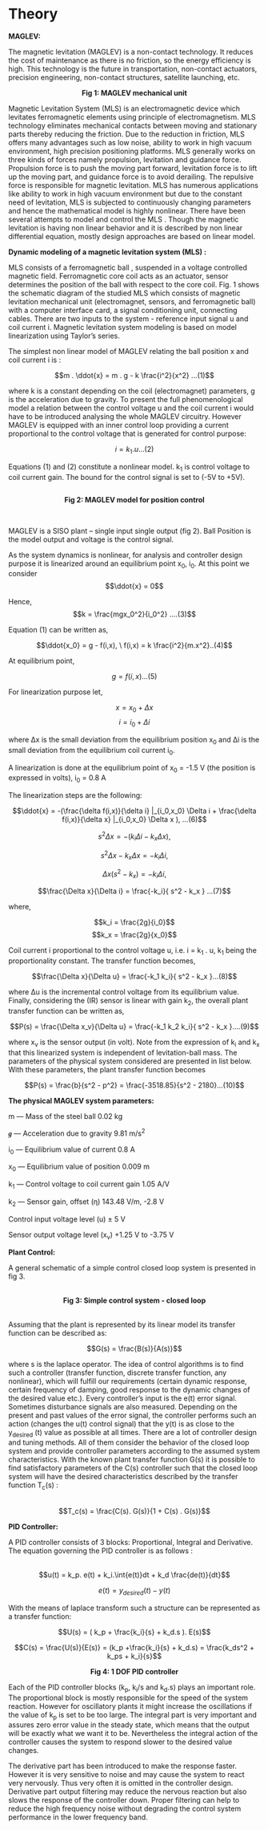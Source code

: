# Theory

 **MAGLEV:**
								 
The magnetic levitation (MAGLEV) is a non-contact technology. It reduces the cost of maintenance as there is no friction, so the energy efficiency is high. This technology is the future in
transportation, non-contact actuators, precision engineering, non-contact structures, satellite launching, etc.
							
<div align="center">
<img alt="" src="./images/img_content1.png" class="img-fluid"></br>
<b>Fig 1: MAGLEV mechanical unit</b>
</div>
							
Magnetic Levitation System (MLS) is an electromagnetic device which levitates ferromagnetic elements using principle of electromagnetism. MLS technology eliminates mechanical contacts between moving and stationary
parts thereby reducing the friction. Due to the reduction in friction, MLS offers many advantages such as low noise, ability to work in high vacuum environment, high precision positioning platforms. MLS generally works on
three kinds of forces namely propulsion, levitation and guidance force. Propulsion force is to push the moving part forward, levitation force is to lift up the moving part, and guidance force is to avoid derailing. 
The repulsive force is responsible for magnetic levitation. MLS has numerous applications like ability to work in high vacuum environment but due to the
constant need of levitation, MLS is subjected to continuously changing parameters and hence the mathematical model is highly nonlinear. There have been several attempts to model and control the MLS . Though the magnetic levitation is having non linear behavior and it is described by non linear differential equation, mostly design approaches are based on linear model.
															
								
**Dynamic modeling of a magnetic levitation system (MLS) :**
								
MLS consists of a ferromagnetic ball , suspended in a voltage controlled magnetic field. Ferromagnetic core coil acts as an actuator, sensor determines the position of the ball with respect to the core coil.
Fig. 1 shows the schematic diagram of the studied MLS which consists of magnetic levitation mechanical unit (electromagnet, sensors, and ferromagnetic ball) with a computer
interface card, a signal conditioning unit, connecting cables. There are two inputs to the system - reference input signal u and coil current i.
Magnetic levitation system modeling is based on model linearization using Taylor’s series.

The simplest non linear model of MAGLEV relating the ball position <span class="fontCss3">x</span> and coil current <span class="fontCss3">i</span> is :

$$m . \ddot{x} = m . g - k \frac{i^2}{x^2} ...(1)$$
								
where <span class="fontCss3">k</span> is a constant depending on the coil (electromagnet) parameters, g is the acceleration due to gravity.
To present the full phenomenological model a relation between the control voltage <span class="fontCss3">u</span> and 
the coil current <span class="fontCss3">i</span> would have to be introduced analysing the whole MAGLEV circuitry. However MAGLEV is equipped with an inner control loop providing
a current proportional to the control voltage that is generated for control purpose:

$$i = k_1 . u ...(2)$$

Equations (1) and (2) constitute a nonlinear model.
<span class="fontCss3">k<sub>1</sub></span> is control voltage to coil current gain.
The bound for the control signal is set to (-5V to +5V).<br/>

<div align="center">
<img alt="" src="./images/img_content2_2.png" class="img-fluid">
	
<b>Fig 2: MAGLEV model for position control</b>
</div>
<br/>

MAGLEV is a SISO plant – single input single output (fig 2).
Ball Position is the model output and voltage is the control signal.

As the system dynamics is nonlinear, for analysis and controller design purpose it is linearized around an equilibrium point 
<span class="fontCss3">x<sub>0</sub></span>, <span class="fontCss3">i<sub>0</sub></span>. At this point we consider 
$$\ddot{x} = 0$$
								
Hence,
$$k = \frac{mgx_0^2}{i_0^2} ....(3)$$

Equation (1) can be written as,

$$\ddot{x_0} = g - f(i,x), \ f(i,x) = k \frac{i^2}{m.x^2}..(4)$$

At equilibrium point,

$$g = f(i,x)...(5)$$


For linearization purpose let,

$$x = x_0 + \Delta x$$
$$i = i_0 + \Delta i$$
								
where &Delta;<span class="fontCss3">x</span> is the small deviation from the equilibrium position 
<span class="fontCss3">x<sub>0</sub></span> and &Delta;<span class="fontCss3">i</span> is the small deviation from the equilibrium coil current
<span class="fontCss3">i<sub>0</sub></span>.


A linearization is done at the equilibrium point of 
<span class="fontCss3">x<sub>0</sub></span> = -1.5 V (the position is expressed in volts), 
<span class="fontCss3">i<sub>0</sub></span> = 0.8 A

The linearization steps are the following:
								
$$\ddot{x} = -(\frac{\delta f(i,x)}{\delta i} |_{i_0,x_0} \Delta i + \frac{\delta f(i,x)}{\delta x} |_{i_0,x_0} \Delta x ), ...(6)$$

$$s^2\Delta x = -( k_i \Delta i -k_x \Delta x ),$$

$$s^2\Delta x - k_x \Delta x = - k_i \Delta i,$$

$$\Delta x( s^2 - k_x ) = - k_i \Delta i,$$

$$\frac{\Delta x}{\Delta i} = \frac{-k_i}{ s^2 - k_x } ...(7)$$

where,

$$k_i = \frac{2g}{i_0}$$
$$k_x = \frac{2g}{x_0}$$
								
Coil current <span class="fontCss3">i</span> proportional to the control voltage 
<span class="fontCss3">u</span>, i.e. <span class="fontCss3">i = k</span><sub>1</sub> . <span class="fontCss3">u</span>, 
<span class="fontCss3">k</span><sub>1</sub> being the proportionality constant.
The transfer function becomes,

$$\frac{\Delta x}{\Delta u} = \frac{-k_1 k_i}{ s^2 - k_x }...(8)$$

where &Delta;<span class="fontCss3">u</span> is the incremental control voltage from its equilibrium value. Finally, considering the (IR) sensor is
linear with gain <span class="fontCss3">k</span><sub>2</sub>, the overall plant transfer function can be written as,

$$P(s) = \frac{\Delta x_v}{\Delta u} = \frac{-k_1 k_2 k_i}{ s^2 - k_x }....(9)$$

where <span class="fontCss3">x<sub>v</sub></span> is the sensor output (in volt). Note from the expression of
<span class="fontCss3">k<sub>i</sub></span> and
<span class="fontCss3">k<sub>x</sub></span> that this linearized system is independent of levitation-ball mass.
The parameters of the physical system considered are presented in list below. With these parameters, the plant transfer function becomes

$$P(s) = \frac{b}{s^2 - p^2} = \frac{-3518.85}{s^2 - 2180}...(10)$$

<b>The physical MAGLEV system parameters:</b>

<span class="fontCss3">m</span> — Mass of the steel ball 0.02 kg

<i style="font-family:'Times New Roman'"><b>g</b></i> — Acceleration due to gravity 9.81 m/s<sup>2</sup>

<span class="fontCss3">i<sub>0</sub></span> — Equilibrium value of current 0.8 A

<span class="fontCss3">x<sub>0</sub></span> — Equilibrium value of position 0.009 m

<span class="fontCss3">k</span><sub>1</sub> — Control voltage to coil current gain 1.05 A/V

<span class="fontCss3">k</span><sub>2</sub> — Sensor gain, offset (&eta;) 143.48 V/m, -2.8 V

Control input voltage level (<span class="fontCss3">u</span>) &plusmn; 5 V

Sensor output voltage level (<span class="fontCss3">x<sub>v</sub></span>) +1.25 V to -3.75 V


**Plant Control:**
								
A general schematic of a simple control closed loop system is presented in fig 3.<br/><br/>
<div align ="center">
<img alt="" src="./images/img_content6.png" class="img-fluid"></br>
<b>Fig 3: Simple control system - closed loop</b>
</div>
<br/>
								
								
Assuming that the plant is represented by its linear model its transfer function can be described as:<br/>
 
$$G(s) = \frac{B(s)}{A(s)}$$
								 
where <span class="fontCss3">s</span> is the laplace operator. The idea of control algorithms is to find such a controller (transfer function, discrete transfer function, any nonlinear), 
which will fulfill our requirements (certain dynamic response, certain frequency of damping, good response to the dynamic changes of the desired value etc.).
Every controller’s input is the <span class="fontCss3">e(t)</span> error signal. Sometimes disturbance signals are also measured. Depending on the present and past values of the error signal, 
the controller performs such an action (changes the <span class="fontCss3">u(t)</span> control signal) that the <span class="fontCss3">y(t)</span> is as close to the
<span class="fontCss3">y<sub>desired</sub> (t)</span> value as possible at all times.
There are a lot of controller design and tuning methods. All of them consider the behavior of the closed loop system and provide controller parameters according to 
the assumed system characteristics. With the known plant transfer function <span class="fontCss3">G</span><span class="fontCss2">(s)</span> it is possible to find satisfactory parameters of the <span class="fontCss3">C</span><span class="fontCss2">(s)</span> controller such that 
the closed loop system will have the desired characteristics described by the transfer function <span class="fontCss3">T<sub>c</sub></span><span class="fontCss2">(s)</span> :<br/><br/>

$$T_c(s) = \frac{C(s). G(s)}{1 + C(s) . G(s)}$$
 
 
**PID Controller:**
								
A PID controller consists of 3 blocks: Proportional, Integral and Derivative. The equation governing the PID controller is as follows :<br/><br/>
								
$$u(t) = k_p. e(t) + k_i.\int{e(t)}dt + k_d \frac{de(t)}{dt}$$

$$e(t) = y_{desired}(t) - y(t)$$

With the means of laplace transform such a structure can be represented as a transfer function:<br/>

$$U(s) = ( k_p + \frac{k_i}{s} + k_d.s ). E(s)$$

$$C(s) = \frac{U(s)}{E(s)} = (k_p +\frac{k_i}{s} + k_d.s) = \frac{k_ds^2 + k_ps + k_i}{s}$$		
								
<div align="center">
<img alt="" src="./images/PID.png" class="img-fluid"></br>
<b>Fig 4: 1 DOF PID controller</b>
</div>

Each of the PID controller blocks (<span class="fontCss3">k<sub>p</sub></span>, <span class="fontCss3">k<sub>i</sub>/s</span>  and 
<span class="fontCss3">k<sub>d</sub>.s</span>) plays an important role. The proportional block is mostly responsible for the speed of the system reaction. However for oscillatory plants it might increase
the oscillations if the value of <span class="fontCss3">k<sub>p</sub></span> is set to be too large. The integral part is very important and assures zero error value in the steady state,
which means that the output will be exactly what we want it to be. Nevertheless the integral action of the controller causes the system to respond slower to
the desired value changes.<br/>

The derivative part has been introduced to make the response faster. However it is very sensitive to noise and may cause the system to react very nervously.
Thus very often it is omitted in the controller design. Derivative part output filtering may reduce the nervous reaction but also slows the response of 
the controller down. Proper filtering can help to reduce the high frequency noise without degrading the control system performance in the lower frequency band.


						
<script id="MathJax-script" async src="https://cdn.jsdelivr.net/npm/mathjax@3/es5/tex-mml-chtml.js"></script>								
